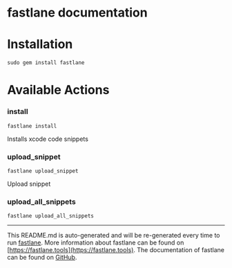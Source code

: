 fastlane documentation
================
# Installation
```
sudo gem install fastlane
```
# Available Actions
### install
```
fastlane install
```
Installs xcode code snippets
### upload_snippet
```
fastlane upload_snippet
```
Upload snippet
### upload_all_snippets
```
fastlane upload_all_snippets
```


----

This README.md is auto-generated and will be re-generated every time to run [fastlane](https://fastlane.tools).
More information about fastlane can be found on [https://fastlane.tools](https://fastlane.tools).
The documentation of fastlane can be found on [GitHub](https://github.com/fastlane/fastlane/tree/master/fastlane).